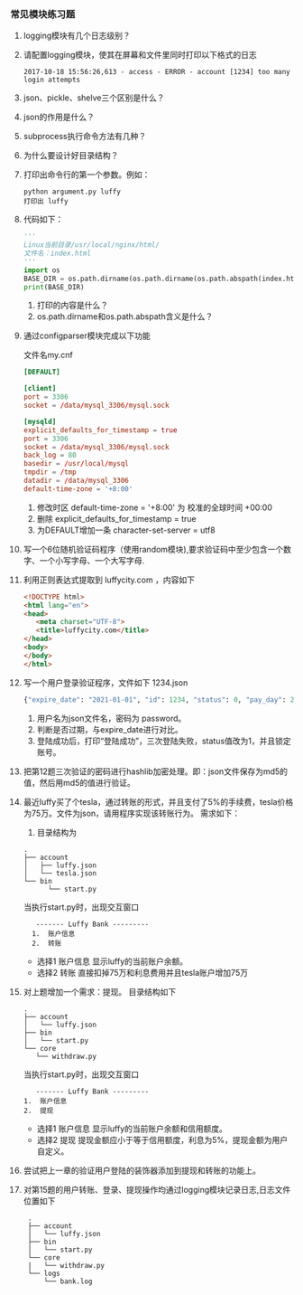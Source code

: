 ### 常见模块练习题

1. logging模块有几个日志级别？

2. 请配置logging模块，使其在屏幕和文件里同时打印以下格式的日志

   ```log
   2017-10-18 15:56:26,613 - access - ERROR - account [1234] too many login attempts
   ```

3. json、pickle、shelve三个区别是什么？

4. json的作用是什么？

5. subprocess执行命令方法有几种？

6. 为什么要设计好目录结构？

7. 打印出命令行的第一个参数。例如：

   ```shell
   python argument.py luffy
   打印出 luffy
   ```

8. 代码如下：

   ```python
   '''
   Linux当前目录/usr/local/nginx/html/
   文件名：index.html
   '''
   import os
   BASE_DIR = os.path.dirname(os.path.dirname(os.path.abspath(index.html)))
   print(BASE_DIR)
   ```

   1. 打印的内容是什么？
   2. os.path.dirname和os.path.abspath含义是什么？

9. 通过configparser模块完成以下功能

   文件名my.cnf

   ```conf
   [DEFAULT]
   
   [client]
   port = 3306
   socket = /data/mysql_3306/mysql.sock
   
   [mysqld]
   explicit_defaults_for_timestamp = true
   port = 3306
   socket = /data/mysql_3306/mysql.sock
   back_log = 80
   basedir = /usr/local/mysql
   tmpdir = /tmp
   datadir = /data/mysql_3306
   default-time-zone = '+8:00'
   ```

   1. 修改时区 default-time-zone = '+8:00' 为 校准的全球时间 +00:00
   2. 删除 explicit_defaults_for_timestamp = true
   3. 为DEFAULT增加一条 character-set-server = utf8

10. 写一个6位随机验证码程序（使用random模块),要求验证码中至少包含一个数字、一个小写字母、一个大写字母.

11. 利用正则表达式提取到 luffycity.com ，内容如下

    ```html
    <!DOCTYPE html>
    <html lang="en">
    <head>
       <meta charset="UTF-8">
       <title>luffycity.com</title>
    </head>
    <body>
    </body>
    </html>
    ```

12. 写一个用户登录验证程序，文件如下
    1234.json

    ```python
    {"expire_date": "2021-01-01", "id": 1234, "status": 0, "pay_day": 22, "password": "abc"}
    ```

    1. 用户名为json文件名，密码为 password。
    2. 判断是否过期，与expire_date进行对比。
    3. 登陆成功后，打印“登陆成功”，三次登陆失败，status值改为1，并且锁定账号。

13. 把第12题三次验证的密码进行hashlib加密处理。即：json文件保存为md5的值，然后用md5的值进行验证。

14. 最近luffy买了个tesla，通过转账的形式，并且支付了5%的手续费，tesla价格为75万。文件为json，请用程序实现该转账行为。
    需求如下：

    1. 目录结构为

    ```
    .
    ├── account
    │   ├── luffy.json
    │   └── tesla.json
    └── bin
          └── start.py
    ```

    当执行start.py时，出现交互窗口

    ```
       ------- Luffy Bank ---------
      1.  账户信息
      2.  转账
    ```

    - 选择1 账户信息 显示luffy的当前账户余额。
    - 选择2 转账 直接扣掉75万和利息费用并且tesla账户增加75万

15. 对上题增加一个需求：提现。
    目录结构如下

    ```
    .
    ├── account
    │   └── luffy.json
    ├── bin
    │   └── start.py
    └── core
       └── withdraw.py
    ```

    当执行start.py时，出现交互窗口

    ```
       ------- Luffy Bank ---------
    1.  账户信息
    2.  提现
    ```

    - 选择1 账户信息 显示luffy的当前账户余额和信用额度。
    - 选择2 提现 提现金额应小于等于信用额度，利息为5%，提现金额为用户自定义。

16. 尝试把上一章的验证用户登陆的装饰器添加到提现和转账的功能上。

17. 对第15题的用户转账、登录、提现操作均通过logging模块记录日志,日志文件位置如下

    ```
     .
     ├── account
     │   └── luffy.json
     ├── bin
     │   └── start.py
     └── core
     |   └── withdraw.py
     └── logs
         └── bank.log
    ```